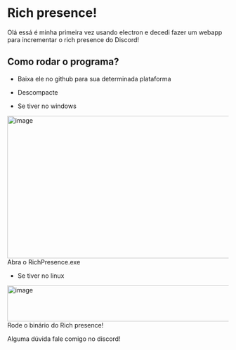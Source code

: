 # Rich presence!

Olá essá é minha primeira vez usando electron e decedi fazer um webapp para incrementar o rich presence do Discord!

## Como rodar o programa?
- Baixa ele no github para sua determinada plataforma
- Descompacte

- Se tiver no windows
<img width="652" height="325" alt="image" src="https://github.com/user-attachments/assets/72ed0876-a4bc-4810-9600-f18fffb430ed" />
Abra o RichPresence.exe

- Se tiver no linux
<img width="689" height="82" alt="image" src="https://github.com/user-attachments/assets/cb9ece94-db9d-454b-b76c-2b5df225f43d" />
Rode o binário do Rich presence!

Alguma dúvida fale comigo no discord!
